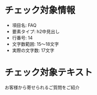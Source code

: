 # チェック対象情報

- 項目名: FAQ
- 要素タイプ: h2中見出し
- 行番号: 14
- 文字数範囲: 15～18文字
- 実際の文字数: 17文字

# チェック対象テキスト

お客様から寄せられるご質問をご紹介